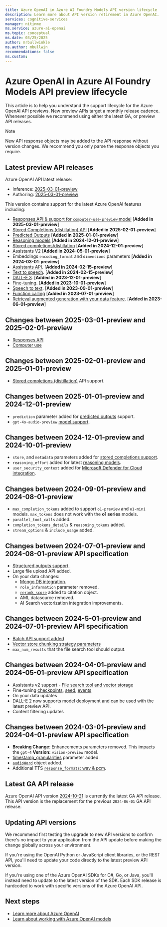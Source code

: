 ```yaml
---
title: Azure OpenAI in Azure AI Foundry Models API version lifecycle
description: Learn more about API version retirement in Azure OpenAI.
services: cognitive-services
manager: nitinme
ms.service: azure-ai-openai
ms.topic: conceptual 
ms.date: 03/25/2025
author: mrbullwinkle
ms.author: mbullwin
recommendations: false
ms.custom:
---
```


# Azure OpenAI in Azure AI Foundry Models API preview lifecycle

This article is to help you understand the support lifecycle for the Azure OpenAI API previews. New preview APIs target a monthly release cadence. Whenever possible we recommend using either the latest GA, or preview API releases.

> [!NOTE]
> New API response objects may be added to the API response without version changes. We recommend you only parse the response objects you require. 

## Latest preview API releases

Azure OpenAI API latest release:

- Inference: [2025-03-01-preview](reference-preview.md)
- Authoring: [2025-03-01-preview](https://github.com/Azure/azure-rest-api-specs/blob/main/specification/cognitiveservices/data-plane/AzureOpenAI/authoring/preview/)

This version contains support for the latest Azure OpenAI features including:

- [Responses API & support for `computer-use-preview` model](./how-to/responses.md) [**Added in 2025-03-01-preview**]
- [Stored Completions (distillation) API](./how-to/stored-completions.md#stored-completions-api) [**Added in 2025-02-01-preview**]
- [Predicted Outputs](./how-to/predicted-outputs.md) [**Added in 2025-01-01-preview**]
- [Reasoning models](./how-to/reasoning.md) [**Added in 2024-12-01-preview**]
- [Stored completions/distillation](./how-to/stored-completions.md) [**Added in 2024-12-01-preview**]
- Assistants V2 [**Added in 2024-05-01-preview**]
- Embeddings `encoding_format` and `dimensions` parameters [**Added in 2024-03-01-preview**]
- [Assistants API](./assistants-reference.md). [**Added in 2024-02-15-preview**]
- [Text to speech](./text-to-speech-quickstart.md). [**Added in 2024-02-15-preview**]
- [DALL-E 3](./dall-e-quickstart.md). [**Added in 2023-12-01-preview**]
- [Fine-tuning](./how-to/fine-tuning.md). [**Added in 2023-10-01-preview**]
- [Speech to text](./whisper-quickstart.md). [**Added in 2023-09-01-preview**]
- [Function calling](./how-to/function-calling.md)  [**Added in 2023-07-01-preview**]
- [Retrieval augmented generation with your data feature](./use-your-data-quickstart.md).  [**Added in 2023-06-01-preview**]

## Changes between 2025-03-01-preview and 2025-02-01-preview

- [Responses API](./how-to/responses.md)
- [Computer use](./how-to/computer-use.md)

## Changes between 2025-02-01-preview and 2025-01-01-preview

- [Stored completions (distillation)](./how-to/stored-completions.md#stored-completions-api) API support.

## Changes between 2025-01-01-preview and 2024-12-01-preview

- `prediction` parameter added for [predicted outputs](./how-to/predicted-outputs.md) support.
- `gpt-4o-audio-preview` [model support](./audio-completions-quickstart.md).

## Changes between 2024-12-01-preview and 2024-10-01-preview

- `store`, and `metadata` parameters added for [stored completions support](./how-to/stored-completions.md).
- `reasoning_effort` added for latest [reasoning models](./how-to/reasoning.md).
- `user_security_context` added for [Microsoft Defender for Cloud integration](https://aka.ms/TP4AI/Documentation/EndUserContext).

## Changes between 2024-09-01-preview and 2024-08-01-preview

- `max_completion_tokens` added to support `o1-preview` and `o1-mini` models. `max_tokens` does not work with the **o1 series** models.
- `parallel_tool_calls` added.
- `completion_tokens_details` & `reasoning_tokens` added.
- `stream_options` & `include_usage` added.

## Changes between 2024-07-01-preview and 2024-08-01-preview API specification

- [Structured outputs support](./how-to/structured-outputs.md).
- Large file upload API added.
- On your data changes:
    * [Mongo DB integration](./reference-preview.md#example-7).
    * `role_information` parameter removed.
    *  [`rerank_score`](https://github.com/Azure/azure-rest-api-specs/blob/2b700e5e84d4a95880d373e6a4bce5d16882e4b5/specification/cognitiveservices/data-plane/AzureOpenAI/inference/preview/2024-08-01-preview/inference.json#L5532) added to citation object.
    * AML datasource removed.
    * AI Search vectorization integration improvements.

## Changes between 2024-5-01-preview and 2024-07-01-preview API specification

- [Batch API support added](./how-to/batch.md)
- [Vector store chunking strategy parameters](/azure/ai-services/openai/reference-preview?#request-body-17)
- `max_num_results` that the file search tool should output.

## Changes between 2024-04-01-preview and 2024-05-01-preview API specification

- Assistants v2 support - [File search tool and vector storage](https://go.microsoft.com/fwlink/?linkid=2272425)
- Fine-tuning [checkpoints](https://github.com/Azure/azure-rest-api-specs/blob/9583ed6c26ce1f10bbea92346e28a46394a784b4/specification/cognitiveservices/data-plane/AzureOpenAI/authoring/preview/2024-05-01-preview/azureopenai.json#L586), [seed](https://github.com/Azure/azure-rest-api-specs/blob/9583ed6c26ce1f10bbea92346e28a46394a784b4/specification/cognitiveservices/data-plane/AzureOpenAI/authoring/preview/2024-05-01-preview/azureopenai.json#L1574), [events](https://github.com/Azure/azure-rest-api-specs/blob/9583ed6c26ce1f10bbea92346e28a46394a784b4/specification/cognitiveservices/data-plane/AzureOpenAI/authoring/preview/2024-05-01-preview/azureopenai.json#L529)
- On your data updates
- DALL-E 2 now supports model deployment and can be used with the latest preview API.
- Content filtering updates

## Changes between 2024-03-01-preview and 2024-04-01-preview API specification

- **Breaking Change**: Enhancements parameters removed. This impacts the `gpt-4` **Version:** `vision-preview` model.
- [timestamp_granularities](https://github.com/Azure/azure-rest-api-specs/blob/fbc90d63f236986f7eddfffe3dca6d9d734da0b2/specification/cognitiveservices/data-plane/AzureOpenAI/inference/preview/2024-04-01-preview/inference.json#L5217) parameter added.
- [`audioWord`](https://github.com/Azure/azure-rest-api-specs/blob/fbc90d63f236986f7eddfffe3dca6d9d734da0b2/specification/cognitiveservices/data-plane/AzureOpenAI/inference/preview/2024-04-01-preview/inference.json#L5286) object added.
- Additional TTS [`response_formats`: wav & pcm](https://github.com/Azure/azure-rest-api-specs/blob/fbc90d63f236986f7eddfffe3dca6d9d734da0b2/specification/cognitiveservices/data-plane/AzureOpenAI/inference/preview/2024-04-01-preview/inference.json#L5333).

## Latest GA API release

Azure OpenAI API version [2024-10-21](./reference.md) is currently the latest GA API release. This API version is the replacement for the previous `2024-06-01` GA API release.

## Updating API versions

We recommend first testing the upgrade to new API versions to confirm there's no impact to your application from the API update before making the change globally across your environment.

If you're using the OpenAI Python or JavaScript client libraries, or the REST API, you'll need to update your code directly to the latest preview API version.

If you're using one of the Azure OpenAI SDKs for C#, Go, or Java, you'll instead need to update to the latest version of the SDK. Each SDK release is hardcoded to work with specific versions of the Azure OpenAI API.

## Next steps

- [Learn more about Azure OpenAI](overview.md)
- [Learn about working with Azure OpenAI models](./how-to/working-with-models.md)
